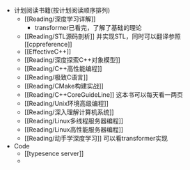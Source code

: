 - 计划阅读书籍(按计划阅读顺序排列)
	- [[Reading/深度学习详解]]
		- transformer已看完，了解了基础的理论
	- [[Reading/STL源码剖析]] 并实现STL，同时可以翻译参照 [[cppreference]]
	- [[EffectiveC++]]
	- [[Reading/深度探索C++对象模型]]
	- [[Reading/C++高性能编程]]
	- [[Reading/极致C语言]]
	- [[Reading/CMake构建实战]]
	- [[Reading/C++CoreGuideLine]] 这本书可以每天看一两页
	- [[Reading/Unix环境高级编程]]
	- [[Reading/深入理解计算机系统]]
	- [[Reading/Linux多线程服务器编程]]
	- [[Reading/Linux高性能服务器编程]]
	- [[Reading/动手学深度学习]] 可以看transformer实现
- Code
	- [[typesence server]]
	-